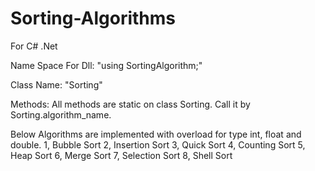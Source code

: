 # Sorting-Algorithms
For C# .Net

Name Space For Dll:   "using SortingAlgorithm;"

Class Name: "Sorting"

Methods: All methods are static on class Sorting. Call it by Sorting.algorithm_name.

Below Algorithms are implemented with overload for type int, float and double.
1, Bubble Sort
2, Insertion Sort
3, Quick Sort
4, Counting Sort
5, Heap Sort
6, Merge Sort
7, Selection Sort
8, Shell Sort


